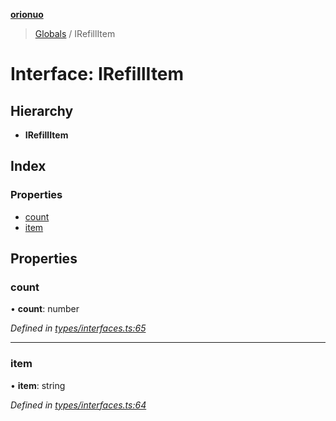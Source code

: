 **[orionuo](../README.md)**

> [Globals](../globals.md) / IRefillItem

# Interface: IRefillItem

## Hierarchy

* **IRefillItem**

## Index

### Properties

* [count](irefillitem.md#count)
* [item](irefillitem.md#item)

## Properties

### count

•  **count**: number

*Defined in [types/interfaces.ts:65](https://github.com/msviha/orionuo/blob/caea5c9/src/types/interfaces.ts#L65)*

___

### item

•  **item**: string

*Defined in [types/interfaces.ts:64](https://github.com/msviha/orionuo/blob/caea5c9/src/types/interfaces.ts#L64)*
